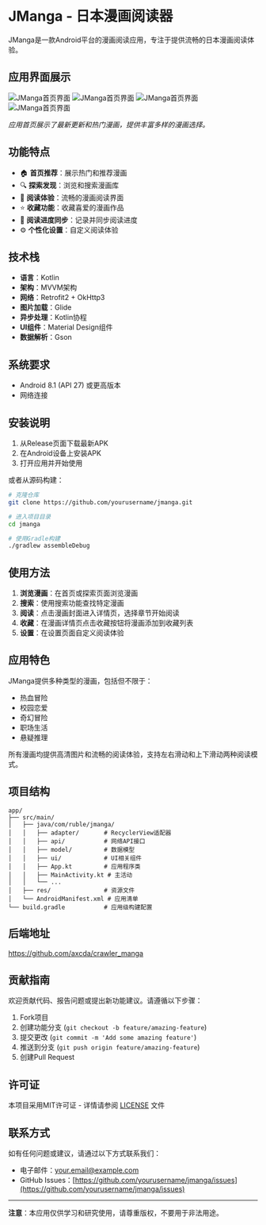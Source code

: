 # JManga - 日本漫画阅读器

JManga是一款Android平台的漫画阅读应用，专注于提供流畅的日本漫画阅读体验。

## 应用界面展示

![JManga首页界面](screenshots/1.jpg)
![JManga首页界面](screenshots/2.jpg)
![JManga首页界面](screenshots/3.jpg)
![JManga首页界面](screenshots/4.jpg)

*应用首页展示了最新更新和热门漫画，提供丰富多样的漫画选择。*

## 功能特点

- 🏠 **首页推荐**：展示热门和推荐漫画
- 🔍 **探索发现**：浏览和搜索漫画库
- 📖 **阅读体验**：流畅的漫画阅读界面
- ⭐ **收藏功能**：收藏喜爱的漫画作品
- 🔄 **阅读进度同步**：记录并同步阅读进度
- ⚙️ **个性化设置**：自定义阅读体验

## 技术栈

- **语言**：Kotlin
- **架构**：MVVM架构
- **网络**：Retrofit2 + OkHttp3
- **图片加载**：Glide
- **异步处理**：Kotlin协程
- **UI组件**：Material Design组件
- **数据解析**：Gson

## 系统要求

- Android 8.1 (API 27) 或更高版本
- 网络连接

## 安装说明

1. 从Release页面下载最新APK
2. 在Android设备上安装APK
3. 打开应用并开始使用

或者从源码构建：

```bash
# 克隆仓库
git clone https://github.com/yourusername/jmanga.git

# 进入项目目录
cd jmanga

# 使用Gradle构建
./gradlew assembleDebug
```

## 使用方法

1. **浏览漫画**：在首页或探索页面浏览漫画
2. **搜索**：使用搜索功能查找特定漫画
3. **阅读**：点击漫画封面进入详情页，选择章节开始阅读
4. **收藏**：在漫画详情页点击收藏按钮将漫画添加到收藏列表
5. **设置**：在设置页面自定义阅读体验

## 应用特色

JManga提供多种类型的漫画，包括但不限于：

- 热血冒险
- 校园恋爱
- 奇幻冒险
- 职场生活
- 悬疑推理

所有漫画均提供高清图片和流畅的阅读体验，支持左右滑动和上下滑动两种阅读模式。

## 项目结构

```
app/
├── src/main/
│   ├── java/com/ruble/jmanga/
│   │   ├── adapter/       # RecyclerView适配器
│   │   ├── api/           # 网络API接口
│   │   ├── model/         # 数据模型
│   │   ├── ui/            # UI相关组件
│   │   ├── App.kt         # 应用程序类
│   │   ├── MainActivity.kt # 主活动
│   │   └── ...
│   ├── res/               # 资源文件
│   └── AndroidManifest.xml # 应用清单
└── build.gradle           # 应用级构建配置
```

## 后端地址
https://github.com/axcda/crawler_manga

## 贡献指南

欢迎贡献代码、报告问题或提出新功能建议。请遵循以下步骤：

1. Fork项目
2. 创建功能分支 (`git checkout -b feature/amazing-feature`)
3. 提交更改 (`git commit -m 'Add some amazing feature'`)
4. 推送到分支 (`git push origin feature/amazing-feature`)
5. 创建Pull Request

## 许可证

本项目采用MIT许可证 - 详情请参阅 [LICENSE](LICENSE) 文件

## 联系方式

如有任何问题或建议，请通过以下方式联系我们：

- 电子邮件：your.email@example.com
- GitHub Issues：[https://github.com/yourusername/jmanga/issues](https://github.com/yourusername/jmanga/issues)

---

**注意**：本应用仅供学习和研究使用，请尊重版权，不要用于非法用途。